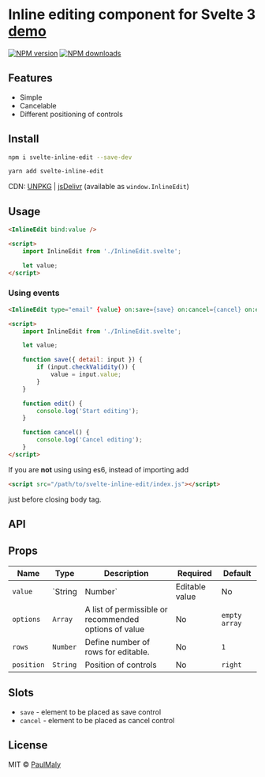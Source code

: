 # Inline editing component for Svelte 3 [demo](https://svelte.dev/repl/5f9e842face0479fb0cdac814a2f7d23?version=3.18.0)

[![NPM version](https://img.shields.io/npm/v/svelte-inline-edit.svg?style=flat)](https://www.npmjs.com/package/svelte-inline-edit) [![NPM downloads](https://img.shields.io/npm/dm/svelte-inline-edit.svg?style=flat)](https://www.npmjs.com/package/svelte-inline-edit)

## Features

- Simple
- Cancelable
- Different positioning of controls

## Install

```bash
npm i svelte-inline-edit --save-dev
```

```bash
yarn add svelte-inline-edit
```

CDN: [UNPKG](https://unpkg.com/svelte-inline-edit/) | [jsDelivr](https://cdn.jsdelivr.net/npm/svelte-inline-edit/) (available as `window.InlineEdit`)

## Usage

```html
<InlineEdit bind:value />

<script>
    import InlineEdit from './InlineEdit.svelte';

    let value;
</script>
```

### Using events

```html
<InlineEdit type="email" {value} on:save={save} on:cancel={cancel} on:edit={edit} />

<script>
    import InlineEdit from './InlineEdit.svelte';

    let value;

    function save({ detail: input }) {
        if (input.checkValidity()) {
            value = input.value;
        }
    }

    function edit() {
        console.log('Start editing');
    }

    function cancel() {
        console.log('Cancel editing');
    }
</script>
```

If you are **not** using using es6, instead of importing add 

```html
<script src="/path/to/svelte-inline-edit/index.js"></script>
```

just before closing body tag.

## API

## Props

| Name | Type | Description | Required | Default |
| --- | --- | --- | --- | --- |
| `value` | `String|Number` | Editable value | No | `empty string` |
| `options` | `Array` | A list of permissible or recommended options of value | No | `empty array` |
| `rows` | `Number` | Define number of rows for editable. | No | `1` |
| `position` | `String` | Position of controls | No | `right` |

## Slots

- `save` - element to be placed as save control
- `cancel` - element to be placed as cancel control

## License

MIT &copy; [PaulMaly](https://github.com/PaulMaly)
